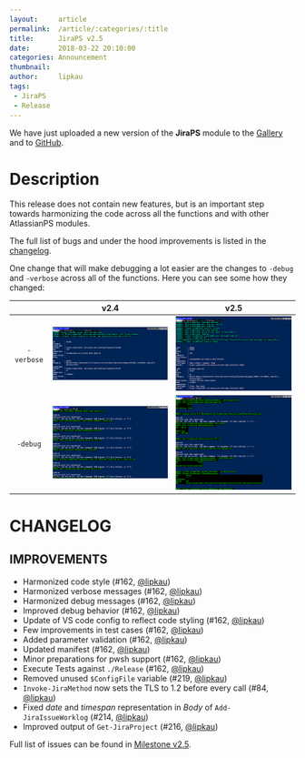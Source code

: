 ```yaml
---
layout:     article
permalink:  /article/:categories/:title
title:      JiraPS v2.5
date:       2018-03-22 20:10:00
categories: Announcement
thumbnail:  
author:     lipkau
tags:
 - JiraPS
 - Release
---
```


We have just uploaded a new version of the **JiraPS** module to the [Gallery](https://www.powershellgallery.com/packages/JiraPS/2.5.0) and to [GitHub](https://github.com/AtlassianPS/JiraPS/tree/v2.5.0).
<!--more-->

# Description

This release does not contain new features, but is an important step towards harmonizing the code across all the functions and with other AtlassianPS modules.

The full list of bugs and under the hood improvements is listed in the [changelog](#changelog).

One change that will make debugging a lot easier are the changes to `-debug` and `-verbose` across all of the functions.
Here you can see some how they changed:

| |v2.4|v2.5|
|:-:|:------:|:------:|
|`-verbose`|[![Old Verbose Messages](/assets/img/2018-03-22-JiraPS-v2.5-JiraPS2.4-verbose_thumbnail.png)](/assets/img/2018-03-22-JiraPS-v2.5-JiraPS2.4-verbose.png)|[![New Verbose Messages](/assets/img/2018-03-22-JiraPS-v2.5-JiraPS2.5-verbose_thumbnail.png)](/assets/img/2018-03-22-JiraPS-v2.5-JiraPS2.5-verbose.png)|
|`-debug`|[![Old Debug Messages](/assets/img/2018-03-22-JiraPS-v2.5-JiraPS2.4-debug_thumbnail.png)](/assets/img/2018-03-22-JiraPS-v2.5-JiraPS2.4-debug.png)|[![New Debug Messages](/assets/img/2018-03-22-JiraPS-v2.5-JiraPS2.5-debug_thumbnail.png)](/assets/img/2018-03-22-JiraPS-v2.5-JiraPS2.5-debug.png)|

# CHANGELOG

## IMPROVEMENTS

* Harmonized code style (#162, [@lipkau][])
* Harmonized verbose messages (#162, [@lipkau][])
* Harmonized debug messages (#162, [@lipkau][])
* Improved debug behavior (#162, [@lipkau][])
* Update of VS code config to reflect code styling (#162, [@lipkau][])
* Few improvements in test cases (#162, [@lipkau][])
* Added parameter validation (#162, [@lipkau][])
* Updated manifest (#162, [@lipkau][])
* Minor preparations for pwsh support (#162, [@lipkau][])
* Execute Tests against `./Release` (#162, [@lipkau][])
* Removed unused `$ConfigFile` variable (#219, [@lipkau][])
* `Invoke-JiraMethod` now sets the TLS to 1.2 before every call (#84, [@lipkau][])
* Fixed _date_ and _timespan_ representation in _Body_ of `Add-JiraIssueWorklog` (#214, [@lipkau][])
* Improved output of `Get-JiraProject` (#216, [@lipkau][])

Full list of issues can be found in [Milestone v2.5](https://github.com/AtlassianPS/JiraPS/milestone/8).

<!-- reference-style links -->
  [@alexsuslin]: https://github.com/alexsuslin
  [@axxelG]: https://github.com/axxelG
  [@beaudryj]: https://github.com/beaudryj
  [@brianbunke]: https://github.com/brianbunke
  [@Clijsters]: https://github.com/Clijsters
  [@colhal]: https://github.com/colhal
  [@Dejulia489]: https://github.com/Dejulia489
  [@ebekker]: https://github.com/ebekker
  [@jkknorr]: https://github.com/jkknorr
  [@kittholland]: https://github.com/kittholland
  [@LiamLeane]: https://github.com/LiamLeane
  [@lipkau]: https://github.com/lipkau
  [@lukhase]: https://github.com/lukhase
  [@padgers]: https://github.com/padgers
  [@ThePSAdmin]: https://github.com/ThePSAdmin
